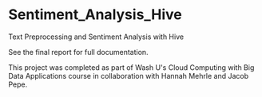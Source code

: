 # Sentiment_Analysis_Hive
Text Preprocessing and Sentiment Analysis with Hive

See the final report for full documentation. 

This project was completed as part of Wash U's Cloud Computing with Big Data Applications course in collaboration with Hannah Mehrle and Jacob Pepe.
